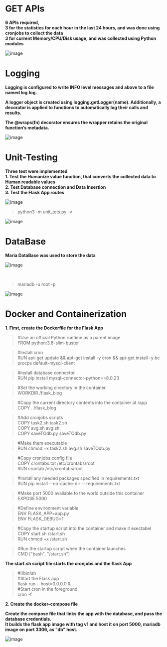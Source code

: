 # GET APIs <br/>
**6 APIs required, <br/>
 3 for the statistics for each hour in the last 24 hours, and was done using cronjobs to collect the data <br/>
 3 for current Memory/CPU/Disk usage, and was collected using Python modules**

  ![image](https://github.com/user-attachments/assets/86c6f307-f3ef-4769-b545-53d899fa7b3d)

# Logging
**Logging is configured to write INFO level messages and above to a file named log.log. <br/>**

**A logger object is created using logging.getLogger(__name__). Additionally, a decorator is applied to functions to automatically log their calls and results.<br/>**

**The @wraps(fn) decorator ensures the wrapper retains the original function’s metadata.**

![image](https://github.com/user-attachments/assets/b9ce2a41-b1bc-4732-8963-7fcbf4eeda0d)

# Unit-Testing
**Three test were implemented<br/>**
**1. Test the Humanize value function, that converts the collected data to Human readable values<br/>**
**2. Test Database connection and Data Insertion<br/>**
**3. Test the Flask App routes<br/>**

![image](https://github.com/user-attachments/assets/a4c7df81-4cd3-4f8f-be27-72c5cc3d2576)
<br/>

> python3 -m unit_tets.py -v <br/>

![image](https://github.com/user-attachments/assets/a7bef8ae-68dc-45c1-bba9-1a03bb1af408)


# DataBase
**Maria DataBase was used to store the data**

 ![image](https://github.com/user-attachments/assets/4571bef5-6a14-47f9-a707-ddb59a3dbd33)

 <br/>
 
 >mariadb -u root -p <br/>
 
 ![image](https://github.com/user-attachments/assets/657ec732-0e41-4dc2-9f4c-b2d66c8a4350)


# Docker and Containerization

**1. First, create the Dockerfile for the Flask App**

>#Use an official Python runtime as a parent image<br/>
>FROM python:3.8-slim-buster<br/>

>#Install cron<br/>
>RUN apt-get update && apt-get install -y cron && apt-get install -y bc procps default-mysql-client<br/>

>#install database connector<br/>
>RUN pip install mysql-connector-python==8.0.23<br/>

>#Set the working directory in the container<br/>
>WORKDIR /flask_blog<br/>

>#Copy the current directory contents into the container at /app<br/>
>COPY . /flask_blog<br/>

>#Add cronjobs scripts<br/>
>COPY task2.sh task2.sh<br/>
>COPY avg.sh avg.sh<br/>
>COPY saveTOdb.py saveTOdb.py<br/>

>#Make them executable<br/>
>RUN chmod +x task2.sh avg.sh saveTOdb.py<br/>

>#Copy cronjobs config file<br/>
>COPY crontabs.txt /etc/crontabs/root<br/>
>RUN crontab /etc/crontabs/root<br/>

>#Install any needed packages specified in requirements.txt<br/>
>RUN pip install --no-cache-dir -r requirements.txt<br/>

>#Make port 5000 available to the world outside this container<br/>
>EXPOSE 5000<br/>

>#Define environment variable<br/>
>ENV FLASK_APP=app.py<br/>
>ENV FLASK_DEBUG=1<br/>

>#Copy the startup script into the container and make it exectabel<br/>
>COPY start.sh /start.sh<br/>
>RUN chmod +x /start.sh<br/>

>#Run the startup script when the container launches<br/>
>CMD ["bash", "/start.sh"]<br/>

**The start.sh script file starts the cronjobs and the flask App**<br/>

>#!/bin/sh<br/>
>#Start the Flask app<br/>
>flask run --host=0.0.0.0 &<br/>
>#Start cron in the foreground<br/>
>cron -f<br/>

**2. Create the docker-compose file**<br/>

**Create the compose file that links the app with the database, and pass the database credentials.<br>
It builds the flask app image with tag v1 and host it on port 5000, mariadb image on port 3306, as "db" host.**

![image](https://github.com/user-attachments/assets/f417dd32-3fb6-4589-8cc1-7c11e4e2890b)


   


